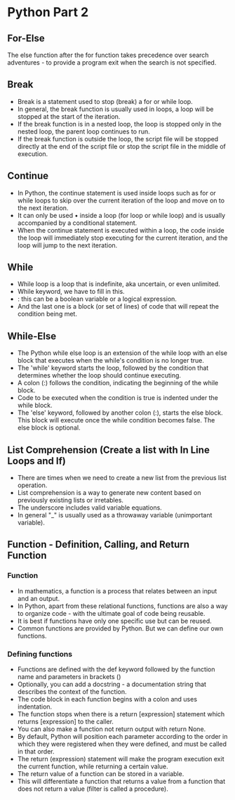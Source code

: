 # Python Part 2

## For-Else
The else function after the for function takes precedence over search adventures - to provide a program exit when the search is not specified.

## Break
* Break is a statement used to stop (break) a for or while loop.
* In general, the break function is usually used in loops, a loop will be stopped at the start of the iteration.
* If the break function is in a nested loop, the loop is stopped only in the nested loop, the parent loop continues to run.
* If the break function is outside the loop, the script file will be stopped directly at the end of the script file or stop the script file in the middle of execution.

## Continue
* In Python, the continue statement is used inside loops such as for or while loops to skip over the current iteration of the loop and move on to the next iteration.
* It can only be used • inside a loop (for loop or while loop) and is usually accompanied by a conditional statement.
* When the continue statement is executed within a loop, the code inside the loop will immediately stop executing for the current iteration, and the loop will jump to the next iteration.

## While
* While loop is a loop that is indefinite, aka uncertain, or even unlimited.
* While keyword, we have to fill in this.
* : this can be a boolean variable or a logical expression.
* And the last one is a block (or set of lines) of code that will repeat the condition being met.

## While-Else
* The Python while else loop is an extension of the while loop with an else block that executes when the while's condition is no longer true.
* The 'while' keyword starts the loop, followed by the condition that determines whether the loop should continue executing.
* A colon (:) follows the condition, indicating the beginning of the while block.
* Code to be executed when the condition is true is indented under the while block.
* The 'else' keyword, followed by another colon (:), starts the else block. This block will execute once the while condition becomes false. The else block is optional.

## List Comprehension (Create a list with In Line Loops and If)
* There are times when we need to create a new list from the previous list operation.
* List comprehension is a way to generate new content based on previously existing lists or irretables.
* The underscore includes valid variable equations.
* In general "_" is usually used as a throwaway variable (unimportant variable).

## Function - Definition, Calling, and Return Function

### Function
* In mathematics, a function is a process that relates between an input and an output.
* In Python, apart from these relational functions, functions are also a way to organize code - with the ultimate goal of code being reusable.
* It is best if functions have only one specific use but can be reused.
* Common functions are provided by Python. But we can define our own functions.

### Defining functions
* Functions are defined with the def keyword followed by the function name and parameters in brackets ()
* Optionally, you can add a docstring - a documentation string that describes the context of the function.
* The code block in each function begins with a colon and uses indentation.
* The function stops when there is a return [expression] statement which returns [expression] to the caller.
* You can also make a function not return output with return None.
* By default, Python will position each parameter according to the order in which they were registered when they were defined, and must be called in that order.
* The return (expression) statement will make the program execution exit the current function, while returning a certain value.
* The return value of a function can be stored in a variable.
* This will differentiate a function that returns a value from a function that does not return a value (filter is called a procedure).
